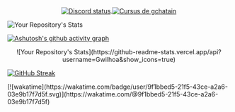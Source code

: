 

<p align="center">
	<a href="https://discord.com/users/315431392789921793">
		<img align="center" alt="Discord status" src="https://lanyard.cnrad.dev/api/315431392789921793?idleMessage=Inactif&hideStatus=false")>
	</a>
	<a href="https://profile.intra.42.fr/users/gchatain">
		<img align="center" src="https://badge.mediaplus.ma/colorfulwaves/gchatain?1337Badge=off&42Network=off&UM6P=off" alt="Cursus de gchatain" />
	</a>
</p>

![Your Repository's Stats](https://github-readme-stats.vercel.app/api/top-langs/?username=Gwilhoa&theme=blue-green)

[![Ashutosh's github activity graph](https://github-readme-activity-graph.vercel.app/graph?username=gchatain&theme=react)](https://github.com/ashutosh00710/github-readme-activity-graph)

<p align="center">
![Your Repository's Stats](https://github-readme-stats.vercel.app/api?username=Gwilhoa&show_icons=true)

[![GitHub Streak](https://streak-stats.demolab.com/?user=Gwilhoa)](https://git.io/streak-stats)
</p>
[![wakatime](https://wakatime.com/badge/user/9f1bbed5-21f5-43ce-a2a6-03e9b17f7d5f.svg)](https://wakatime.com/@9f1bbed5-21f5-43ce-a2a6-03e9b17f7d5f)
